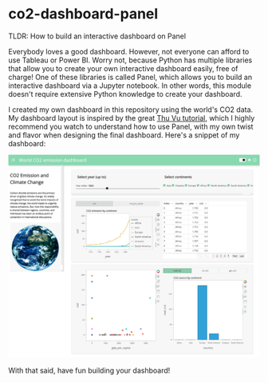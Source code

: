 # co2-dashboard-panel
TLDR: How to build an interactive dashboard on Panel

Everybody loves a good dashboard. However, not everyone can afford to use Tableau or Power BI. Worry not, because Python has multiple libraries that allow you to create your own interactive dashboard easily, free of charge! One of these libraries is called Panel, which allows you to build an interactive dashboard via a Jupyter notebook. In other words, this module doesn't require extensive Python knowledge to create your dashboard.

I created my own dashboard in this repository using the world's CO2 data. My dashboard layout is inspired by the great [Thu Vu tutorial](https://www.youtube.com/watch?v=uhxiXOTKzfs&t=57s), which I highly recommend you watch to understand how to use Panel, with my own twist and flavor when designing the final dashboard. Here's a snippet of my dashboard:

![co2-dashboard](https://github.com/mangarahutagalung/co2-dashboard-panel/blob/main/co2-interactive-dashboard-screenshot.png)

With that said, have fun building your dashboard!
